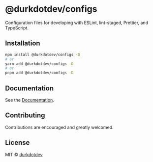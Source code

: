 # @durkdotdev/configs

Configuration files for developing with ESLint, lint-staged, Prettier, and TypeScript.

## Installation

```bash
npm install @durkdotdev/configs -D
# or
yarn add @durkdotdev/configs -D
# or
pnpm add @durkdotdev/configs -D
```

## Documentation

See the [Documentation](/packages/configs/README.md).

## Contributing

Contributions are encouraged and greatly welcomed.

## License

MIT © [durkdotdev](https://github.com/durkdotdev)
